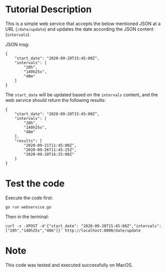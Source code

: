 # Tutorial Description

This is a simple web service that accepts the below mentioned JSON at a URL (`/date/update`) and updates the date according the JSON content (`intervals`).

JSON msg:

```
{
    "start_date": "2020-09-20T15:45:00Z",
    "intervals": [
        "20h",
        "140h25s",
        "40m"
    ]
}
```

The `start_date` will be updated based on the `intervals` content, and the web service should return the following results:

```
{
    "start_date": "2020-09-20T15:45:00Z",
    "intervals": [
        "20h",
        "140h25s",
        "40m"
    ],
    "results": [
        "2020-09-21T11:45:00Z",
        "2020-09-26T11:45:25Z",
        "2020-09-20T16:25:00Z"
    ]
}
```

# Test the code

Execute the code first:

`go run webservice.go`

Then in the terminal:

`curl -s -XPOST -d'{"start_date": "2020-09-20T15:45:00Z","intervals":["20h","140h25s","40m"]}' http://localhost:8000/date/update`  

# Note
This code was tested and executed successfully on MacOS.
